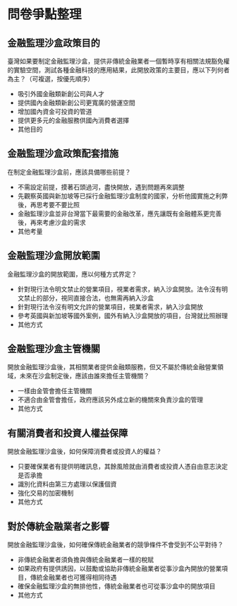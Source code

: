 # 問卷爭點整理

## 金融監理沙盒政策目的

 臺灣如果要制定金融監理沙盒，提供非傳統金融業者一個暫時享有相關法規豁免權的實驗空間，測試各種金融科技的應用結果，此開放政策的主要目，應以下列何者為主？（可複選，按優先順序）

  + 吸引外國金融類新創公司與人才
  + 提供國內金融類新創公司更寬廣的營運空間
  + 增加國內資金可投資的管道
  + 提供更多元的金融服務供國內消費者選擇
  + 其他目的

## 金融監理沙盒政策配套措施 

 在制定金融監理沙盒前，應該具備哪些前提？

  + 不需設定前提，摸著石頭過河，盡快開放，遇到問題再來調整
  + 先觀察英國與新加坡等已採行金融監理沙盒制度的國家，分析他國實施之利弊後，再思考要不要比照
  + 金融監理沙盒並非台灣當下最需要的金融改革，應先讓既有金融體系更完善後，再來考慮沙盒的需求
  + 其他考量

## 金融監理沙盒開放範圍

金融監理沙盒的開放範圍，應以何種方式界定？

 + 針對現行法令明文禁止的營業項目，視業者需求，納入沙盒開放。法令沒有明文禁止的部分，視同直接合法，也無需再納入沙盒
 + 針對現行法令沒有明文允許的營業項目，視業者需求，納入沙盒開放
 + 參考英國與新加坡等國外案例，國外有納入沙盒開放的項目，台灣就比照辦理
 + 其他方式

## 金融監理沙盒主管機關

開放金融監理沙盒後，其相關業者提供金融類服務，但又不屬於傳統金融營業領域，未來在沙盒制定後，應該由誰來擔任主管機關？

  + 一樣由金管會擔任主管機關
  + 不適合由金管會擔任，政府應該另外成立新的機關來負責沙盒的管理
  + 其他方式

## 有關消費者和投資人權益保障

開放金融監理沙盒後，如何保障消費者或投資人的權益？

  + 只要確保業者有提供明確訊息，其餘風險就由消費者或投資人憑自由意志決定是否承擔
  + 識別化資料由第三方處理以保護個資
  + 強化交易的加密機制
  + 其他方式

## 對於傳統金融業者之影響

開放金融監理沙盒後，如何確保傳統金融業者的競爭條件不會受到不公平對待？

  + 非傳統金融業者須負擔與傳統金融業者一樣的稅賦
  + 如果政府有提供誘因，以鼓勵或協助非傳統金融業者從事沙盒內開放的營業項目，傳統金融業者也可獲得相同待遇
  + 確保金融監理沙盒的無排他性，傳統金融業者也可從事沙盒中的開放項目
  + 其他方式
